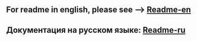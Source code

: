 ## For readme in english, please see --> [Readme-en](../merc_go/Readme-en.md)
 
## Документация на русском языке: [Readme-ru](../merc_go/Readme-ru.md)
